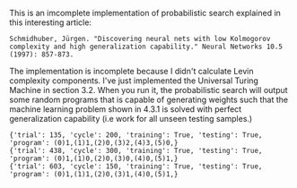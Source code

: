 This is an imcomplete implementation of probabilistic search
explained in this interesting article: 

    Schmidhuber, Jürgen. "Discovering neural nets with low Kolmogorov 
    complexity and high generalization capability." Neural Networks 10.5 (1997): 857-873.

The implementation is incomplete because I didn't calculate Levin complexity components.
I've just implemented the Universal Turing Machine in section 3.2.
When you run it, the probabilistic search will output some random programs that is capable 
of generating weights such that the machine learning problem shown in 4.3.1 is solved 
with perfect generalization capability (i.e work for all unseen testing 
samples.)

    {'trial': 135, 'cycle': 200, 'training': True, 'testing': True, 'program': (0)1,(1)1,(2)0,(3)2,(4)3,(5)0,}
    {'trial': 438, 'cycle': 300, 'training': True, 'testing': True, 'program': (0)1,(1)0,(2)0,(3)0,(4)0,(5)1,}
    {'trial': 603, 'cycle': 150, 'training': True, 'testing': True, 'program': (0)1,(1)1,(2)0,(3)1,(4)0,(5)1,}


